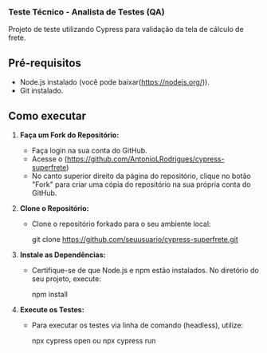 ### Teste Técnico - Analista de Testes (QA)

Projeto de teste utilizando Cypress para validação da tela de cálculo de frete.

## Pré-requisitos

- Node.js instalado (você pode baixar(https://nodejs.org/)).
- Git instalado.

## Como executar

1. **Faça um Fork do Repositório:**
   - Faça login na sua conta do GitHub.
   - Acesse o (https://github.com/AntonioLRodrigues/cypress-superfrete)
   - No canto superior direito da página do repositório, clique no botão "Fork" para criar uma cópia do repositório na sua própria conta do GitHub.

2. **Clone o Repositório:**
   - Clone o repositório forkado para o seu ambiente local:
     
     git clone https://github.com/seuusuario/cypress-superfrete.git
     
3. **Instale as Dependências:**
   - Certifique-se de que Node.js e npm estão instalados. No diretório do seu projeto, execute:
     
     npm install

4. **Execute os Testes:**
   - Para executar os testes via linha de comando (headless), utilize:
     
     npx cypress open
     ou
     npx cypress run
    

